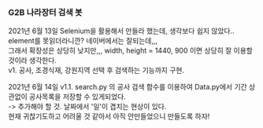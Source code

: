 ### G2B 나라장터 검색 봇

2021년 6월 13일 
Selenium을 활용해서 만들라 했는데, 생각보다 쉽지 않았다.. element를 못읽더라니깐? 네이버에서는 잘되는데,,, <br>
그래서 확장성은 상당히 낮지만,,, width, height = 1440, 900 이면 상당히 잘 이용할 것이라 생각한다. <br>
v1. 공사, 조경식재, 강원지역 선택 후 검색하는 기능까지 구현. <br>

2021년 6월 14일 
v1.1. search.py 의 공사 검색 함수를 이용하여 Data.py에서 기간 상관없이 공사목록을 저장할 수 있게되었다. <br>
-> 추가해야 할 것. 날짜에서 '일'이 겹치는 현상이 있다. <br> 
현재 귀찮기도하고 어려울 것 같아서 아직 안만들었으니 만들도록 하자!


